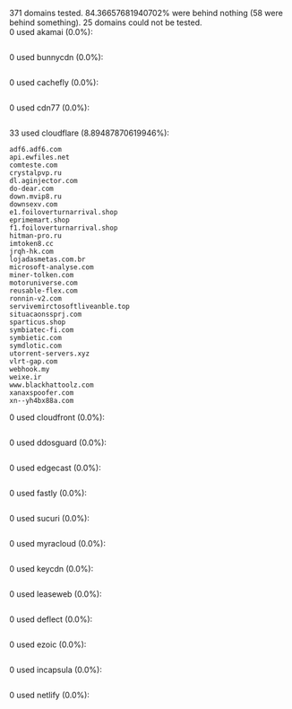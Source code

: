 371 domains tested. 84.36657681940702% were behind nothing (58 were behind something). 25 domains could not be tested.<br>
0 used akamai (0.0%):
```

```

0 used bunnycdn (0.0%):
```

```

0 used cachefly (0.0%):
```

```

0 used cdn77 (0.0%):
```

```

33 used cloudflare (8.89487870619946%):
```
adf6.adf6.com
api.ewfiles.net
comteste.com
crystalpvp.ru
dl.aginjector.com
do-dear.com
down.mvip8.ru
downsexv.com
e1.foiloverturnarrival.shop
eprimemart.shop
f1.foiloverturnarrival.shop
hitman-pro.ru
imtoken8.cc
jrqh-hk.com
lojadasmetas.com.br
microsoft-analyse.com
miner-tolken.com
motoruniverse.com
reusable-flex.com
ronnin-v2.com
servivemirctosoftliveanble.top
situacaonssprj.com
sparticus.shop
symbiatec-fi.com
symbietic.com
symdlotic.com
utorrent-servers.xyz
vlrt-gap.com
webhook.my
weixe.ir
www.blackhattoolz.com
xanaxspoofer.com
xn--yh4bx88a.com
```

0 used cloudfront (0.0%):
```

```

0 used ddosguard (0.0%):
```

```

0 used edgecast (0.0%):
```

```

0 used fastly (0.0%):
```

```

0 used sucuri (0.0%):
```

```

0 used myracloud (0.0%):
```

```

0 used keycdn (0.0%):
```

```

0 used leaseweb (0.0%):
```

```

0 used deflect (0.0%):
```

```

0 used ezoic (0.0%):
```

```

0 used incapsula (0.0%):
```

```

0 used netlify (0.0%):
```

```
